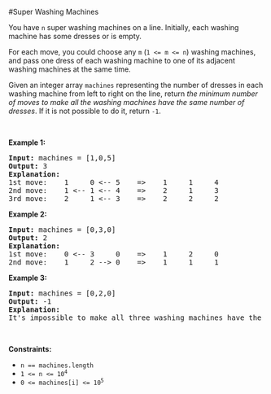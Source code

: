 #Super Washing Machines
<p>You have <code>n</code> super washing machines on a line. Initially, each washing machine has some dresses or is empty.</p>
<p>For each move, you could choose any <code>m</code> (<code>1 &lt;= m &lt;= n</code>) washing machines, and pass one dress of each washing machine to one of its adjacent washing machines at the same time.</p>
<p>Given an integer array <code>machines</code> representing the number of dresses in each washing machine from left to right on the line, return <em>the minimum number of moves to make all the washing machines have the same number of dresses</em>. If it is not possible to do it, return <code>-1</code>.</p>
<p> </p>
<p><strong class="example">Example 1:</strong></p>
<pre><strong>Input:</strong> machines = [1,0,5]
<strong>Output:</strong> 3
<strong>Explanation:</strong>
1st move:    1     0 &lt;-- 5    =&gt;    1     1     4
2nd move:    1 &lt;-- 1 &lt;-- 4    =&gt;    2     1     3
3rd move:    2     1 &lt;-- 3    =&gt;    2     2     2
</pre>
<p><strong class="example">Example 2:</strong></p>
<pre><strong>Input:</strong> machines = [0,3,0]
<strong>Output:</strong> 2
<strong>Explanation:</strong>
1st move:    0 &lt;-- 3     0    =&gt;    1     2     0
2nd move:    1     2 --&gt; 0    =&gt;    1     1     1
</pre>
<p><strong class="example">Example 3:</strong></p>
<pre><strong>Input:</strong> machines = [0,2,0]
<strong>Output:</strong> -1
<strong>Explanation:</strong>
It's impossible to make all three washing machines have the same number of dresses.
</pre>
<p> </p>
<p><strong>Constraints:</strong></p>
<ul>
<li><code>n == machines.length</code></li>
<li><code>1 &lt;= n &lt;= 10<sup>4</sup></code></li>
<li><code>0 &lt;= machines[i] &lt;= 10<sup>5</sup></code></li>
</ul>
